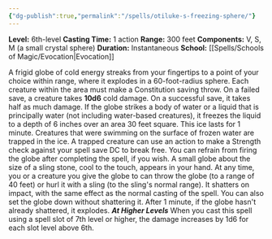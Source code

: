 ```yaml
---
{"dg-publish":true,"permalink":"/spells/otiluke-s-freezing-sphere/"}
---
```


**Level:** 6th-level
**Casting Time:** 1 action
**Range:** 300 feet
**Components:** V, S, M (a small crystal sphere)
**Duration:** Instantaneous
**School:** [[Spells/Schools of Magic/Evocation\|Evocation]]

A frigid globe of cold energy streaks from your fingertips to a point of your choice within range, where it explodes in a 60-foot-radius sphere. Each creature within the area must make a Constitution saving throw. On a failed save, a creature takes **10d6** cold damage. On a successful save, it takes half as much damage.
If the globe strikes a body of water or a liquid that is principally water (not including water-based creatures), it freezes the liquid to a depth of 6 inches over an area 30 feet square. This ice lasts for 1 minute. Creatures that were swimming on the surface of frozen water are trapped in the ice. A trapped creature can use an action to make a Strength check against your spell save DC to break free.
You can refrain from firing the globe after completing the spell, if you wish. A small globe about the size of a sling stone, cool to the touch, appears in your hand. At any time, you or a creature you give the globe to can throw the globe (to a range of 40 feet) or hurl it with a sling (to the sling's normal range). It shatters on impact, with the same effect as the normal casting of the spell. You can also set the globe down without shattering it. After 1 minute, if the globe hasn't already shattered, it explodes.
**_At Higher Levels_**
When you cast this spell using a spell slot of 7th level or higher, the damage increases by 1d6 for each slot level above 6th.